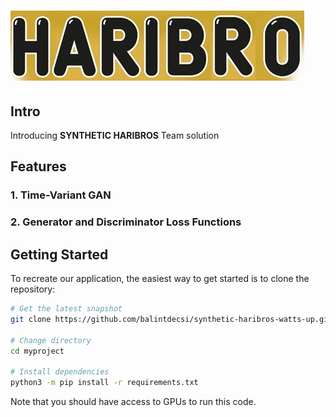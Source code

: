 ![logo](./images/haribros.png)
==================

## Intro
Introducing **SYNTHETIC HARIBROS** Team solution


## Features
### 1. Time-Variant GAN

### 2. Generator and Discriminator Loss Functions

## Getting Started

To recreate our application, the easiest way to get started is to clone the repository:

```bash
# Get the latest snapshot
git clone https://github.com/balintdecsi/synthetic-haribros-watts-up.git myproject

# Change directory
cd myproject

# Install dependencies
python3 -m pip install -r requirements.txt
```

Note that you should have access to GPUs to run this code.